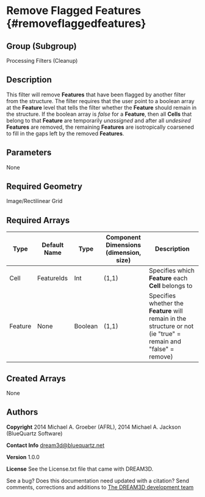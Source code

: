 Remove Flagged Features {#removeflaggedfeatures}
=====

## Group (Subgroup) ##
Processing Filters (Cleanup)

## Description ##
This filter will remove **Features** that have been flagged by another filter from the structure.  The filter requires that the user point to a boolean array at the **Feature** level that tells the filter whether the **Feature** should remain in the structure.  If the boolean array is *false* for a **Feature**, then all **Cells** that belong to that **Feature** are temporarily *unassigned* and after all *undesired* **Features** are removed, the remaining **Features** are isotropically coarsened to fill in the gaps left by the removed **Features**.

## Parameters ##
None

## Required Geometry ##
Image/Rectilinear Grid

## Required Arrays ##
| Type | Default Name | Type | Component Dimensions (dimension, size) | Description |
|------|--------------|-------------|---------|-----|
| Cell | FeatureIds | Int | (1,1) | Specifies which **Feature** each **Cell** belongs to |
| Feature | None | Boolean | (1,1) | Specifies whether the **Feature** will remain in the structure or not (ie "true" = remain and "false" = remove) |


## Created Arrays ##
None


## Authors ##

**Copyright** 2014 Michael A. Groeber (AFRL), 2014 Michael A. Jackson (BlueQuartz Software)

**Contact Info** dream3d@bluequartz.net

**Version** 1.0.0

**License**  See the License.txt file that came with DREAM3D.



See a bug? Does this documentation need updated with a citation? Send comments, corrections and additions to [The DREAM3D development team](mailto:dream3d@bluequartz.net?subject=Documentation%20Correction)
